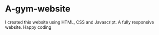 # A-gym-website
I created this website using HTML, CSS and Javascript. A fully responsive website. Happy coding
